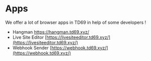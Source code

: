 # Apps

We offer a lot of browser apps in TD69 in help of some developers !

* Hangman [https://hangman.td69.xyz/ ](https://hangman.td69.xyz/)
* Live Site Editor [https://livesiteeditor.td69.xyz/](https://livesiteeditor.td69.xyz/)
* Webhook Sender [https://webhook.td69.xyz/](https://webhook.td69.xyz/)



